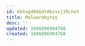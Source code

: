 ```yaml
---
id: kkhagd0k6dt0bzvxj39chnt
title: Malwarebytes
desc: ''
updated: 1666896904768
created: 1666896904768
---
```

